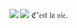 <div align="center">
  
![](https://files.catbox.moe/furuis.png)
![](https://files.catbox.moe/jpg569.png)
ℭ'𝔢𝔰𝔱 𝔩𝔞 𝔳𝔦𝔢.



